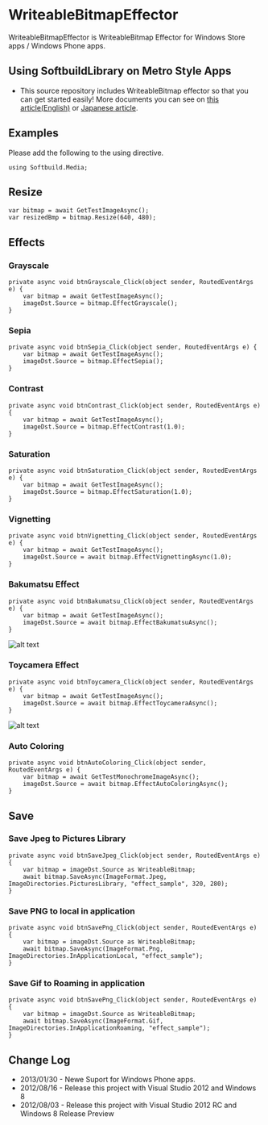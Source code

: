 WriteableBitmapEffector
=======================

WriteableBitmapEffector is WriteableBitmap Effector for Windows Store apps / Windows Phone apps.

Using SoftbuildLibrary on Metro Style Apps
----------------------------------------

 *  This source repository includes WriteableBitmap effector so that you can get started easily! More documents you can see on [this article(English)](http://d.hatena.ne.jp/ch3cooh393/20120810/1344588939) or [Japanese article](http://d.hatena.ne.jp/ch3cooh393/20120810/1344587748).

Examples
----------------------------------------

Please add the following to the using directive.

    using Softbuild.Media;

## Resize

    var bitmap = await GetTestImageAsync();
    var resizedBmp = bitmap.Resize(640, 480);

## Effects

### Grayscale

    private async void btnGrayscale_Click(object sender, RoutedEventArgs e) {
        var bitmap = await GetTestImageAsync();
        imageDst.Source = bitmap.EffectGrayscale();
    }

### Sepia

    private async void btnSepia_Click(object sender, RoutedEventArgs e) {
        var bitmap = await GetTestImageAsync();
        imageDst.Source = bitmap.EffectSepia();
    }

### Contrast

    private async void btnContrast_Click(object sender, RoutedEventArgs e) {
        var bitmap = await GetTestImageAsync();
        imageDst.Source = bitmap.EffectContrast(1.0);
    }

### Saturation

    private async void btnSaturation_Click(object sender, RoutedEventArgs e) {
        var bitmap = await GetTestImageAsync();
        imageDst.Source = bitmap.EffectSaturation(1.0);
    }

### Vignetting

    private async void btnVignetting_Click(object sender, RoutedEventArgs e) {
        var bitmap = await GetTestImageAsync();
        imageDst.Source = await bitmap.EffectVignettingAsync(1.0);
    }

### Bakumatsu Effect

    private async void btnBakumatsu_Click(object sender, RoutedEventArgs e) {
        var bitmap = await GetTestImageAsync();
        imageDst.Source = await bitmap.EffectBakumatsuAsync();
    }

![alt text](http://cdn-ak.f.st-hatena.com/images/fotolife/c/ch3cooh393/20120810/20120810172415.png)

### Toycamera Effect

    private async void btnToycamera_Click(object sender, RoutedEventArgs e) {
        var bitmap = await GetTestImageAsync();
        imageDst.Source = await bitmap.EffectToycameraAsync();
    }

![alt text](http://cdn-ak.f.st-hatena.com/images/fotolife/c/ch3cooh393/20120810/20120810172410.png)

### Auto Coloring

    private async void btnAutoColoring_Click(object sender, RoutedEventArgs e) {
        var bitmap = await GetTestMonochromeImageAsync();
        imageDst.Source = await bitmap.EffectAutoColoringAsync();
    }

## Save

### Save Jpeg to Pictures Library

    private async void btnSaveJpeg_Click(object sender, RoutedEventArgs e) {
        var bitmap = imageDst.Source as WriteableBitmap;
        await bitmap.SaveAsync(ImageFormat.Jpeg, ImageDirectories.PicturesLibrary, "effect_sample", 320, 280);
    }

### Save PNG to local in application

    private async void btnSavePng_Click(object sender, RoutedEventArgs e) {
        var bitmap = imageDst.Source as WriteableBitmap;
        await bitmap.SaveAsync(ImageFormat.Png, ImageDirectories.InApplicationLocal, "effect_sample");
    }

### Save Gif to Roaming in application

    private async void btnSavePng_Click(object sender, RoutedEventArgs e) {
        var bitmap = imageDst.Source as WriteableBitmap;
        await bitmap.SaveAsync(ImageFormat.Gif, ImageDirectories.InApplicationRoaming, "effect_sample");
    }

Change Log
----------------------------------------

 *  2013/01/30 - Newe Suport for Windows Phone apps.
 *  2012/08/16 - Release this project with Visual Studio 2012 and Windows 8
 *  2012/08/03 - Release this project with Visual Studio 2012 RC and Windows 8 Release Preview

